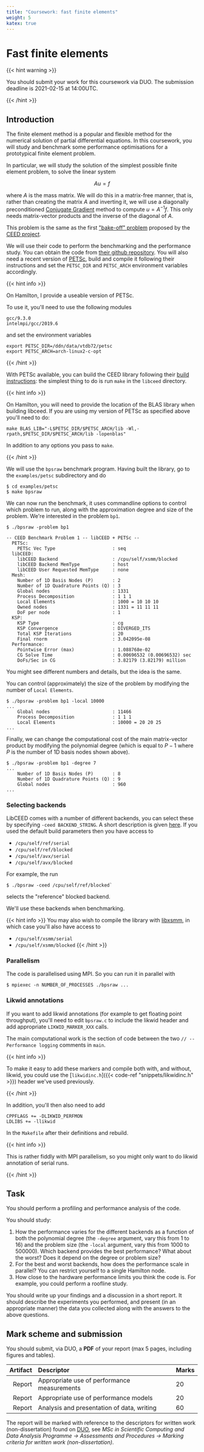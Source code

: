 ```yaml
---
title: "Coursework: fast finite elements"
weight: 5
katex: true
---
```


# Fast finite elements

{{< hint warning >}}

You should submit your work for this coursework via DUO. The
submission deadline is 2021-02-15 at 14:00UTC.

{{< /hint >}}

## Introduction

The finite element method is a popular and flexible method for the
numerical solution of partial differential equations. In this
coursework, you will study and benchmark some performance
optimisations for a prototypical finite element problem.

In particular, we will study the solution of the simplest possible
finite element problem, to solve the linear system

$$
A u = f
$$

where $A$ is the mass matrix. We will do this in a matrix-free manner,
that is, rather than creating the matrix $A$ and inverting it, we will
use a diagonally preconditioned [Conjugate
Gradient](https://en.wikipedia.org/wiki/Conjugate_gradient_method)
method to compute $u = A^{-1} f$. This only needs matrix-vector
products and the inverse of the diagonal of $A$.

This problem is the same as the first ["bake-off"
problem](https://ceed.exascaleproject.org/bps/) proposed by the [CEED
project](https://ceed.exascaleproject.org).

We will use their code to perform the benchmarking and the performance
study. You can obtain the code from [their github
repository](https://github.com/ceed/libceed/). You will also need a
recent version of [PETSc](https://gitlab.com/petsc/petsc/), build and
compile it following their instructions and set the `PETSC_DIR` and
`PETSC_ARCH` environment variables accordingly. 

{{< hint info >}}

On Hamilton, I provide a useable version of PETSc.

To use it, you'll need to use the following modules
```
gcc/9.3.0
intelmpi/gcc/2019.6
```
and set the environment variables
```
export PETSC_DIR=/ddn/data/vtdb72/petsc
export PETSC_ARCH=arch-linux2-c-opt
```

{{< /hint >}}

With PETSc available, you can build the CEED library following their [build
instructions](https://github.com/ceed/libceed/#building): the
simplest thing to do is run `make` in the `libceed` directory.

{{< hint info >}}

On Hamilton, you will need to provide the location of the BLAS
library when building libceed. If you are using my version of
PETSc as specified above you'll need to do:

```
make BLAS_LIB="-L$PETSC_DIR/$PETSC_ARCH/lib -Wl,-rpath,$PETSC_DIR/$PETSC_ARCH/lib -lopenblas"
```

In addition to any options you pass to `make`.

{{< /hint >}}

We will use the `bpsraw` benchmark program. Having built the library,
go to the `examples/petsc` subdirectory and do

```
$ cd examples/petsc
$ make bpsraw
```

We can now run the benchmark, it uses commandline options to control
which problem to run, along with the approximation degree and size of
the problem. We're interested in the problem `bp1`.

```
$ ./bpsraw -problem bp1

-- CEED Benchmark Problem 1 -- libCEED + PETSc --
  PETSc:
    PETSc Vec Type                     : seq
  libCEED:
    libCEED Backend                    : /cpu/self/xsmm/blocked
    libCEED Backend MemType            : host
    libCEED User Requested MemType     : none
  Mesh:
    Number of 1D Basis Nodes (P)       : 2
    Number of 1D Quadrature Points (Q) : 3
    Global nodes                       : 1331
    Process Decomposition              : 1 1 1
    Local Elements                     : 1000 = 10 10 10
    Owned nodes                        : 1331 = 11 11 11
    DoF per node                       : 1
  KSP:
    KSP Type                           : cg
    KSP Convergence                    : DIVERGED_ITS
    Total KSP Iterations               : 20
    Final rnorm                        : 3.042095e-08
  Performance:
    Pointwise Error (max)              : 1.088768e-02
    CG Solve Time                      : 0.00696532 (0.00696532) sec
    DoFs/Sec in CG                     : 3.82179 (3.82179) million
```

You might see different numbers and details, but the idea is the same.

You can control (approximately) the size of the problem by modifying
the number of `Local Elements`.

```
$ ./bpsraw -problem bp1 -local 10000
...
    Global nodes                       : 11466
    Process Decomposition              : 1 1 1
    Local Elements                     : 10000 = 20 20 25
...
```

Finally, we can change the computational cost of the main
matrix-vector product by modifying the polynomial degree (which is
equal to $P-1$ where $P$ is the number of 1D basis nodes shown above).

```
$ ./bpsraw -problem bp1 -degree 7
...
    Number of 1D Basis Nodes (P)       : 8
    Number of 1D Quadrature Points (Q) : 9
    Global nodes                       : 960
...
```

### Selecting backends

LibCEED comes with a number of different backends, you can select
these by specifying `-ceed BACKEND_STRING`. A short description is
given [here](https://github.com/ceed/libceed/#backends). If you used
the default build parameters then you have access to

- `/cpu/self/ref/serial`
- `/cpu/self/ref/blocked`
- `/cpu/self/avx/serial`
- `/cpu/self/avx/blocked`

For example, the run
```
$ ./bpsraw -ceed /cpu/self/ref/blocked`
```
selects the "reference" blocked backend.

We'll use these backends when benchmarking.

{{< hint info >}}
You may also wish to compile the library with
[libxsmm](https://github.com/hfp/libxsmm), in which case you'll also
have access to
- `/cpu/self/xsmm/serial`
- `/cpu/self/xsmm/blocked`
{{< /hint >}}

### Parallelism

The code is parallelised using MPI. So you can run it in parallel with

```
$ mpiexec -n NUMBER_OF_PROCESSES ./bpsraw ...
```

### Likwid annotations

If you want to add likwid annotations (for example to get floating
point throughput), you'll need to edit `bpsraw.c` to include the
likwid header and add appropriate `LIKWID_MARKER_XXX` calls. 

The main computational work is the section of code between the two `//
-- Performance logging` comments in `main`.

{{< hint info >}}

To make it easy to add these markers and compile both with, and
without, likwid, you could use the [`likwidinc.h`]({{< code-ref
"snippets/likwidinc.h" >}}) header we've used previously.

{{< /hint >}}

In addition, you'll then also need to add

```
CPPFLAGS += -DLIKWID_PERFMON
LDLIBS += -llikwid
```

In the `Makefile` after their definitions and rebuild.

{{< hint info >}}

This is rather fiddly with MPI parallelism, so you might only want to
do likwid annotation of serial runs.

{{< /hint >}}

## Task

You should perform a profiling and performance analysis of the code.

You should study:

1. How the performance varies for the different backends as a function
   of both the polynomial degree (the `-degree` argument, vary this
   from 1 to 16) and the problem size (the `-local` argument, vary
   this from 1000 to 500000). Which backend provides the best
   performance? What about the worst? Does it depend on the degree or
   problem size?
1. For the best and worst backends, how does the performance scale in
   parallel? You can restrict yourself to a single Hamilton node.
1. How close to the hardware performance limits you think the code is.
   For example, you could perform a roofline study.

You should write up your findings and a discussion in a short report.
It should describe the experiments you performed, and present (in an
appropriate manner) the data you collected along with the answers to
the above questions.

## Mark scheme and submission

You should submit, via DUO, a **PDF** of your report (max 5 pages,
including figures and tables).


| Artifact | Descriptor                                  | Marks |
|---------:|:--------------------------------------------|-------|
|   Report | Appropriate use of performance measurements | 20    |
|   Report | Appropriate use of performance models       | 20    |
|   Report | Analysis and presentation of data, writing  | 60    |

The report will be marked with reference to the descriptors for
written work (non-dissertation) found on
[DUO](https://duo.dur.ac.uk/webapps/blackboard/content/listContent.jsp?course_id=_91410_1&content_id=_5831035_1),
see _MSc in Scientific Computing and Data Analysis Programme →
Assessments and Procedures → Marking criteria for written work
(non-dissertation)_.
